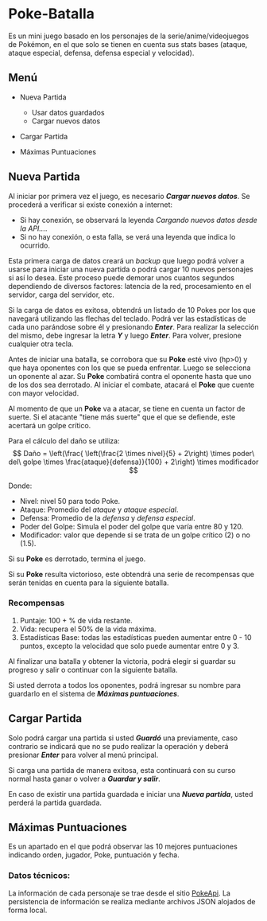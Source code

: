 # Poke-Batalla

Es un mini juego basado en los personajes de la serie/anime/videojuegos de Pokémon, en el que solo se tienen en cuenta sus stats bases (ataque, ataque especial, defensa, defensa especial y velocidad).

## Menú

- Nueva Partida
  - Usar datos guardados
  - Cargar nuevos datos

- Cargar Partida

- Máximas Puntuaciones

## Nueva Partida

Al iniciar por primera vez el juego, es necesario ***Cargar nuevos datos***. Se procederá a verificar si existe conexión a internet:
- Si hay conexión, se observará la leyenda *Cargando nuevos datos desde la API...*.
- Si no hay conexión, o esta falla, se verá una leyenda que indica lo ocurrido.

Esta primera carga de datos creará un _backup_ que luego podrá volver a usarse para iniciar una nueva partida o podrá cargar 10 nuevos personajes si así lo desea. Este proceso puede demorar unos cuantos segundos dependiendo de diversos factores: latencia de la red, procesamiento en el servidor, carga del servidor, etc.

Si la carga de datos es exitosa, obtendrá un listado de 10 Pokes por los que navegará utilizando las flechas del teclado. Podrá ver las estadísticas de cada uno parándose sobre él y presionando ***Enter***. Para realizar la selección del mismo, debe ingresar la letra ***Y*** y luego ***Enter***. Para volver, presione cualquier otra tecla.

Antes de iniciar una batalla, se corrobora que su **Poke** esté vivo (hp>0) y que haya oponentes con los que se pueda enfrentar. Luego se selecciona un oponente al azar. Su **Poke** combatirá contra el oponente hasta que uno de los dos sea derrotado. Al iniciar el combate, atacará el **Poke** que cuente con mayor velocidad.

Al momento de que un **Poke** va a atacar, se tiene en cuenta un factor de suerte. Si el atacante "tiene más suerte" que el que se defiende, este acertará un golpe crítico.

Para el cálculo del daño se utiliza:
$$
Daño = \left(\frac{ \left(\frac{2 \times nivel}{5} + 2\right) \times poder\ del\ golpe \times \frac{ataque}{defensa}}{100} + 2\right) \times modificador
$$

Donde:
* Nivel: nivel 50 para todo Poke.
* Ataque: Promedio del _ataque_ y _ataque especial_.
* Defensa: Promedio de la _defensa_ y _defensa especial_.
* Poder del Golpe: Simula el poder del golpe que varía entre 80 y 120.
* Modificador: valor que depende si se trata de un golpe crítico (2) o no (1.5).

Si su **Poke** es derrotado, termina el juego.

Si su **Poke** resulta victorioso, este obtendrá una serie de recompensas que serán tenidas en cuenta para la siguiente batalla.

### Recompensas
 1. Puntaje: 100 + % de vida restante.
 2. Vida: recupera el 50% de la vida máxima.
 3. Estadísticas Base: todas las estadísticas pueden aumentar entre 0 - 10 puntos, excepto la velocidad que solo puede aumentar entre 0 y 3.

Al finalizar una batalla y obtener la victoria, podrá elegir si guardar su progreso y salir o continuar con la siguiente batalla.

Si usted derrota a todos los oponentes, podrá ingresar su nombre para guardarlo en el sistema de ***Máximas puntuaciones***.

## Cargar Partida
Solo podrá cargar una partida si usted ***Guardó*** una previamente, caso contrario se indicará que no se pudo realizar la operación y deberá presionar ***Enter*** para volver al menú principal.

Si carga una partida de manera exitosa, esta continuará con su curso normal hasta ganar o volver a ***Guardar y salir***.

En caso de existir una partida guardada e iniciar una ***Nueva partida***, usted perderá la partida guardada.

## Máximas Puntuaciones
Es un apartado en el que podrá observar las 10 mejores puntuaciones indicando orden, jugador, Poke, puntuación y fecha.

### Datos técnicos:
La información de cada personaje se trae desde el sitio [PokeApi](https://pokeapi.co/?ref=apilist.fun).
La persistencia de información se realiza mediante archivos JSON alojados de forma local.

